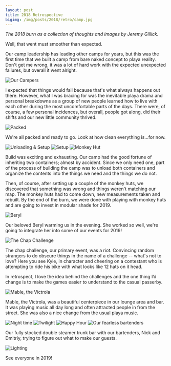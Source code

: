 ```yaml
---
layout: post
title: 2018 Retrospective
bigimg: /img/posts/2018/retro/camp.jpg
---
```


_The 2018 burn as a collection of thoughts and images by Jeremy Gillick._

Well, that went must smoother than expected.

Our camp leadership has leading other camps for years, but this was the first time that we built a camp from bare naked concept to playa reality. Don't get me wrong, it was a lot of hard work with the expected unexpected failures, but overall it went alright.

![Our Campers](/img/posts/2018/retro/camp.jpg)

I expected that things would fail because that's what always happens out there. However, what I was bracing for was the inevitable playa drama and personal breakdowns as a group of new people learned how to live with each other during the most uncomfortable parts of the days. There were, of course, a few personal incidences, but overall, people got along, did their shifts and our new little community thrived.

![Packed](/img/posts/2018/retro/packed.jpg)

We're all packed and ready to go. Look at how clean everything is...for now.

![Unloading & Setup](/img/posts/2018/retro/unloading.jpeg)
![Setup](/img/posts/2018/retro/excited.jpeg)
![Monkey Hut](/img/posts/2018/retro/monkey_hut.jpeg)

Build was exciting and exhausting. Our camp had the good fortune of inheriting two containers; almost by accident. Since we only need one, part of the process of building the camp was to unload both containers and organize the contents into the things we need and the things we do not.

Then, of course, after setting up a couple of the monkey huts, we discovered that something was wrong and things weren't matching our map. The monkey huts had to come down, new measurements taken and rebuilt. By the end of the burn, we were done with playing with monkey huts and are going to invest in modular shade for 2019.


![Beryl](/img/posts/2018/retro/beryl.jpg)

Our beloved Beryl warming us in the evening. She worked so well, we're going to integrate her into some of our events for 2019!

![The Chap Challenge](/img/posts/2018/retro/chap-challenge.jpg)

The chap challenge, our primary event, was a riot. Convincing random strangers to do obscure things in the name of a challenge -- what's not to love? Here you see Kyle, in character and cheering on a contestant who is attempting to ride his bike with what looks like 12 hats on it head.

In retrospect, I love the idea behind the challenges and the one thing I’d change is to make the games easier to understand to the casual passerby.

![Mable, the Victrola](/img/posts/2018/retro/mable.jpg)

Mable, the Victrola, was a beautiful centerpiece in our lounge area and bar. It was playing music all day long and often attracted people in from the street. She was also a nice change from the usual playa music.

![Night time](/img/posts/2018/retro/night.jpg)
![Twilight](/img/posts/2018/retro/twilight.jpg)
![Happy Hour](/img/posts/2018/retro/happy_hour.jpeg)
![Our fearless bartenders](/img/posts/2018/retro/bar.jpg)

Our fully stocked double steamer trunk bar with our bartenders, Nick and Dmitriy, trying to figure out what to make our guests.

![Lighting](/img/posts/2018/retro/light.jpeg)

See everyone in 2019!